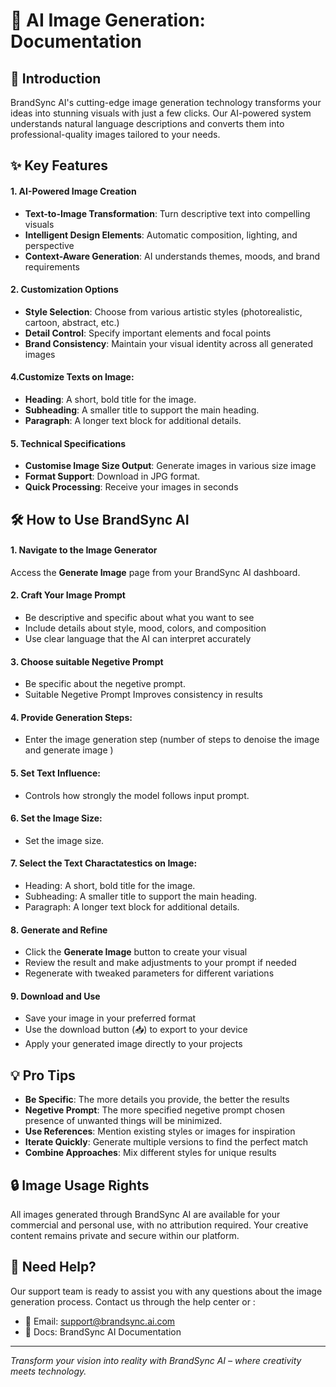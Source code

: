 # 📄 AI Image Generation: Documentation

## 🚀 Introduction
BrandSync AI's cutting-edge image generation technology transforms your ideas into stunning visuals with just a few clicks. Our AI-powered system understands natural language descriptions and converts them into professional-quality images tailored to your needs.

## ✨ Key Features

#### 1. AI-Powered Image Creation
- **Text-to-Image Transformation**: Turn descriptive text into compelling visuals
- **Intelligent Design Elements**: Automatic composition, lighting, and perspective
- **Context-Aware Generation**: AI understands themes, moods, and brand requirements
 
#### 2. Customization Options
- **Style Selection**: Choose from various artistic styles (photorealistic, cartoon, abstract, etc.)
- **Detail Control**: Specify important elements and focal points
- **Brand Consistency**: Maintain your visual identity across all generated images

#### 4.Customize Texts on Image:
- **Heading**: A short, bold title for the image.
- **Subheading**: A smaller title to support the main heading.
- **Paragraph**: A longer text block for additional details.


#### 5. Technical Specifications
- **Customise Image Size Output**: Generate images in various size image
- **Format Support**: Download in JPG format.
- **Quick Processing**: Receive your images in seconds

## 🛠️ How to Use BrandSync AI

#### 1. Navigate to the Image Generator
Access the **Generate Image** page from your BrandSync AI dashboard.

#### 2. Craft Your Image Prompt
- Be descriptive and specific about what you want to see
- Include details about style, mood, colors, and composition
- Use clear language that the AI can interpret accurately

#### 3. Choose suitable Negetive Prompt
- Be specific about the negetive prompt.
- Suitable Negetive Prompt Improves consistency in results

#### 4. Provide Generation Steps:
- Enter the image generation step (number of steps to denoise the image and generate image )

#### 5. Set Text Influence:
-  Controls how strongly the model follows  input prompt.

#### 6. Set the Image Size:
- Set the image size.

#### 7. Select the Text Charactatestics on Image:
- Heading: A short, bold title for the image.
- Subheading: A smaller title to support the main heading.
- Paragraph: A longer text block for additional details.

#### 8. Generate and Refine
- Click the **Generate Image** button to create your visual
- Review the result and make adjustments to your prompt if needed
- Regenerate with tweaked parameters for different variations

#### 9. Download and Use
- Save your image in your preferred format
- Use the download button (📥) to export to your device
- Apply your generated image directly to your projects

## 💡 Pro Tips

- **Be Specific**: The more details you provide, the better the results
- **Negetive Prompt**: The more specified negetive prompt chosen  presence of unwanted things will be minimized.
- **Use References**: Mention existing styles or images for inspiration
- **Iterate Quickly**: Generate multiple versions to find the perfect match
- **Combine Approaches**: Mix different styles for unique results

## 🔒 Image Usage Rights

All images generated through BrandSync AI are available for your commercial and personal use, with no attribution required. Your creative content remains private and secure within our platform.

## 🤝 Need Help?

Our support team is ready to assist you with any questions about the image generation process. Contact us through the help center or :
- 📧 Email: support@brandsync.ai.com
- 📖 Docs: BrandSync AI Documentation

---

*Transform your vision into reality with BrandSync AI – where creativity meets technology.*